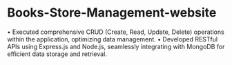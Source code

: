 # Books-Store-Management-website
• Executed comprehensive CRUD (Create, Read, Update, Delete) operations within the application, optimizing data management.
• Developed RESTful APIs using Express.js and Node.js, seamlessly integrating with MongoDB for efficient data storage and retrieval.
